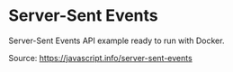 
# Server-Sent Events

Server-Sent Events API example ready to run with Docker.


Source: https://javascript.info/server-sent-events